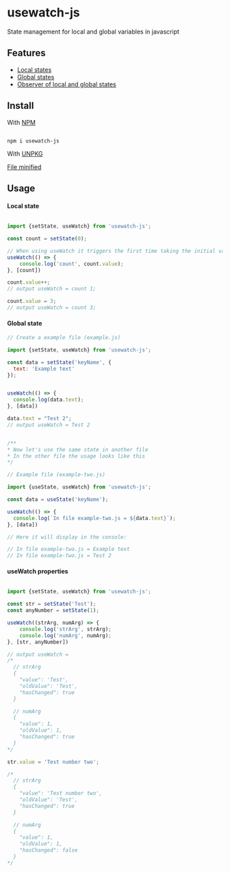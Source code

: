 # usewatch-js
State management for local and global variables in javascript

## Features

* [Local states](#local-states)
* [Global states](#global-states)
* [Observer of local and global states](#usewatch-properties)

## Install

With [NPM](https://www.npmjs.com/package/usewatch-js)

``` 

npm i usewatch-js

```

With [UNPKG](https://unpkg.com/usewatch-js)

[File minified](https://raw.githubusercontent.com/ygreis/usewatch-js/master/dist/usewatch-js.min.js)


## Usage

#### <a name="local-states">Local state</a>

```js

import {setState, useWatch} from 'usewatch-js';

const count = setState(0);

// When using useWatch it triggers the first time taking the initial value
useWatch(() => {
    console.log('count', count.value);
}, [count])

count.value++;
// output useWatch = count 1;

count.value = 3;
// output useWatch = count 3;

```

#### <a name="global-states">Global state</a>

```js
// Create a example file (example.js)

import {setState, useWatch} from 'usewatch-js';

const data = setState('keyName', {
  text: 'Example text'
});


useWatch(() => {
  console.log(data.text);
}, [data])

data.text = "Test 2";
// output useWatch = Test 2


/**
* Now let's use the same state in another file
* In the other file the usage looks like this
*/

// Example file (example-two.js)

import {useState, useWatch} from 'usewatch-js';

const data = useState('keyName');

useWatch(() => {
  console.log(`In file example-two.js = ${data.text}`);
}, [data])

// Here it will display in the console:

// In file example-two.js = Example text
// In file example-two.js = Test 2

```

#### <a name="usewatch-properties">useWatch properties</a>

```js

import {setState, useWatch} from 'usewatch-js';

const str = setState('Test');
const anyNumber = setState(1);

useWatch((strArg, numArg) => {
    console.log('strArg', strArg);
    console.log('numArg', numArg);
}, [str, anyNumber])

// output useWatch = 
/*
  // strArg
  {
    "value": 'Test',
    "oldValue": 'Test',
    "hasChanged": true
  }

  // numArg
  {
    "value": 1,
    "oldValue": 1,
    "hasChanged": true
  }
*/

str.value = 'Test number two';

/*
  // strArg
  {
    "value": 'Test number two',
    "oldValue": 'Test',
    "hasChanged": true
  }

  // numArg
  {
    "value": 1,
    "oldValue": 1,
    "hasChanged": false
  }
*/

```